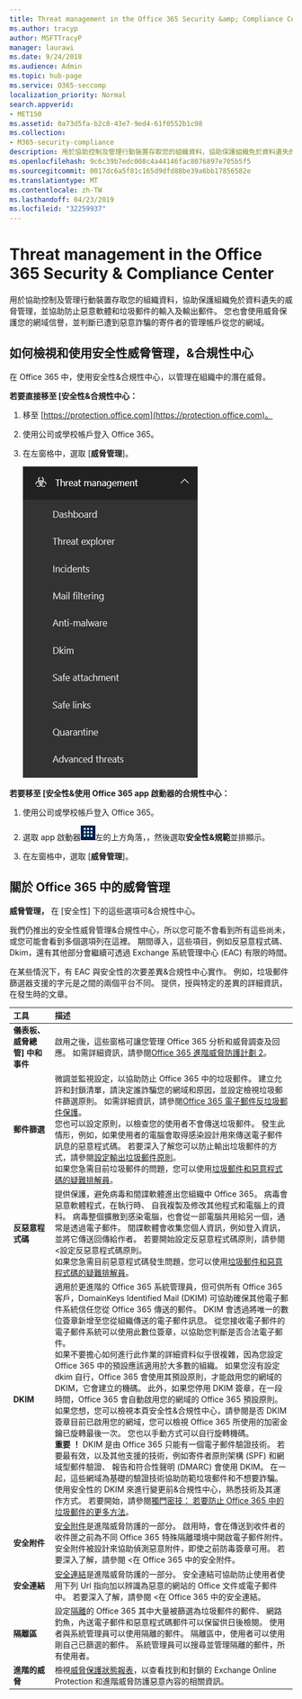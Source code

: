 ```yaml
---
title: Threat management in the Office 365 Security &amp; Compliance Center
ms.author: tracyp
author: MSFTTracyP
manager: laurawi
ms.date: 9/24/2018
ms.audience: Admin
ms.topic: hub-page
ms.service: O365-seccomp
localization_priority: Normal
search.appverid:
- MET150
ms.assetid: 0a73d5fa-b2c8-43e7-9ed4-61f0552b1c98
ms.collection:
- M365-security-compliance
description: 用於協助控制及管理行動裝置存取您的組織資料，協助保護組織免於資料遺失的威脅管理，並協助防止惡意軟體和垃圾郵件的輸入及輸出郵件。 您也會使用威脅保護您的網域信譽，並判斷已遭到惡意詐騙的寄件者的管理帳戶從您的網域。
ms.openlocfilehash: 9c6c39b7edc008c4a44146fac8076897e705b5f5
ms.sourcegitcommit: 0017dc6a5f81c165d9dfd88be39a6bb17856582e
ms.translationtype: MT
ms.contentlocale: zh-TW
ms.lasthandoff: 04/23/2019
ms.locfileid: "32259937"
---
```

# <a name="threat-management-in-the-office-365-security-amp-compliance-center"></a>Threat management in the Office 365 Security &amp; Compliance Center

用於協助控制及管理行動裝置存取您的組織資料，協助保護組織免於資料遺失的威脅管理，並協助防止惡意軟體和垃圾郵件的輸入及輸出郵件。 您也會使用威脅保護您的網域信譽，並判斷已遭到惡意詐騙的寄件者的管理帳戶從您的網域。
  
## <a name="how-to-view-and-use-threat-management-in-the-security-amp-compliance-center"></a>如何檢視和使用安全性威脅管理，&amp;合規性中心

在 Office 365 中，使用安全性&amp;合規性中心，以管理在組織中的潛在威脅。
  
 **若要直接移至 [安全性&amp;合規性中心：**
  
1. 移至 [https://protection.office.com](https://protection.office.com)。

2. 使用公司或學校帳戶登入 Office 365。

3. 在左窗格中，選取 [**威脅管理**]。

    ![Office 365 安全性&amp;合規性中心威脅管理功能表](media/dca29ff2-ad6d-4c27-becb-b5947268d55a.png)
  
 **若要移至 [安全性&amp;使用 Office 365 app 啟動器的合規性中心：**
  
1. 使用公司或學校帳戶登入 Office 365。

2. 選取 app 啟動器![Office 365 中的應用程式啟動器圖示](media/7502f4ec-3c9a-435d-a7b4-b9cda85189a7.png)左的上方角落，，然後選取**安全性&amp;規範**並排顯示。 

3. 在左窗格中，選取 [**威脅管理**]。

## <a name="about-threat-management-in-office-365"></a>關於 Office 365 中的威脅管理

**威脅管理，** 在 [安全性] 下的這些選項可&amp;合規性中心。
  
我們仍推出的安全性威脅管理&amp;合規性中心，所以您可能不會看到所有這些尚未，或您可能會看到多個選項列在這裡。 期間導入，這些項目，例如反惡意程式碼、 Dkim，還有其他部分會繼續可透過 Exchange 系統管理中心 (EAC) 有限的時間。

在某些情況下，有 EAC 與安全性的次要差異&amp;合規性中心實作。 例如，垃圾郵件篩選器支援的字元是之間的兩個平台不同。 提供，授與特定的差異的詳細資訊，在發生時的文章。
  
|**工具**|**描述**|
|:-----|:-----|
|**儀表板、 威脅總管] 中和事件** <br/> |啟用之後，這些窗格可讓您管理 Office 365 分析和威脅調查及回應。 如需詳細資訊，請參閱[Office 365 進階威脅防護計劃 2](office-365-ti.md)。  <br/> |
|**郵件篩選** <br/> |微調並監視設定，以協助防止 Office 365 中的垃圾郵件。 建立允許和封鎖清單，請決定誰詐騙您的網域和原因，並設定檢視垃圾郵件篩選原則。 如需詳細資訊，請參閱[Office 365 電子郵件反垃圾郵件保護](anti-spam-protection.md)。  <br/> 您也可以設定原則，以檢查您的使用者不會傳送垃圾郵件。 發生此情形，例如，如果使用者的電腦會取得感染設計用來傳送電子郵件訊息的惡意程式碼。 若要深入了解您可以防止輸出垃圾郵件的方式，請參閱[設定輸出垃圾郵件原則](https://technet.microsoft.com/library/jj200737%28v=exchg.150%29.aspx)。  <br/> 如果您急需目前垃圾郵件的問題，您可以使用[垃圾郵件和惡意程式碼的疑難排解員](https://configure.office.com/Scenario.aspx?sid=73)。           |
|**反惡意程式碼** <br/> |提供保護，避免病毒和間諜軟體進出您組織中 Office 365。 病毒會惡意軟體程式，在執行時、 自我複製及修改其他程式和電腦上的資料。 病毒整個擴散到感染電腦，也會從一部電腦共用給另一個，通常是透過電子郵件。 間諜軟體會收集您個人資訊，例如登入資訊，並將它傳送回傳給作者。 若要開始設定反惡意程式碼原則，請參閱 <<c0>設定反惡意程式碼原則。  <br/> 如果您急需目前惡意程式碼發生問題，您可以使用[垃圾郵件和惡意程式碼的疑難排解員](https://configure.office.com/Scenario.aspx?sid=73)。           |
|**DKIM** <br/> |適用於更進階的 Office 365 系統管理員，但可供所有 Office 365 客戶，DomainKeys Identified Mail (DKIM) 可協助確保其他電子郵件系統信任您從 Office 365 傳送的郵件。 DKIM 會透過將唯一的數位簽章新增至您從組織傳送的電子郵件訊息。 從您接收電子郵件的電子郵件系統可以使用此數位簽章，以協助您判斷是否合法電子郵件。  <br/> 如果不要擔心如何進行此作業的詳細資料似乎很複雜，因為您設定 Office 365 中的預設應該適用於大多數的組織。 如果您沒有設定 dkim 自行，Office 365 會使用其預設原則，才能啟用您的網域的 DKIM，它會建立的機碼。 此外，如果您停用 DKIM 簽章，在一段時間，Office 365 會自動啟用您的網域的 Office 365 預設原則。  <br/> 如果您想，您可以檢視本頁安全性&amp;合規性中心，請參閱是否 DKIM 簽章目前已啟用您的網域，您可以檢視 Office 365 所使用的加密金鑰已旋轉最後一次。 您也以手動方式可以自行旋轉機碼。  <br/> **重要 ！** DKIM 是由 Office 365 只能有一個電子郵件驗證技術。 若要最有效，以及其他支援的技術，例如寄件者原則架構 (SPF) 和網域型郵件驗證、 報告和符合性聲明 (DMARC) 會使用 DKIM。 在一起，這些網域為基礎的驗證技術協助防範垃圾郵件和不想要詐騙。<br/>  使用安全性的 DKIM 來進行變更前&amp;合規性中心，熟悉技術及其運作方式。 若要開始，請參閱[獨門密技： 若要防止 Office 365 中的垃圾郵件的更多方法](anti-spam-protection.md#beyond-the-basics-more-ways-to-prevent-spam-in-office-365)。           |
|**安全附件**<br/>|[安全附件](atp-safe-attachments.md)是進階威脅防護的一部分。 啟用時，會在傳送到收件者的收件匣之前為不同 Office 365 特殊隔離環境中開啟電子郵件附件。 安全附件被設計來協助偵測惡意附件，即使之前防毒簽章可用。 若要深入了解，請參閱 <<c0>在 Office 365 中的安全附件。<br/> |
|**安全連結** <br/> |[安全連結](atp-safe-links.md)是進階威脅防護的一部分。 安全連結可協助防止使用者使用下列 Url 指向加以辨識為惡意的網站的 Office 文件或電子郵件中。 若要深入了解，請參閱 <<c0>在 Office 365 中的安全連結。<br/> |
|**隔離區**<br/>|設定[隔離](http://go.microsoft.com/fwlink/p/?LinkID=809005)的 Office 365 其中大量被篩選為垃圾郵件的郵件、 網路釣魚，內送電子郵件和惡意程式碼郵件可以保留供日後檢閱。 使用者與系統管理員可以使用隔離的郵件。 隔離區中，使用者可以使用剛自己已篩選的郵件。 系統管理員可以搜尋並管理隔離的郵件，所有使用者。  <br/> |
|**進階的威脅** <br/> |檢視[威脅保護狀態報表](https://support.office.com/article/View-the-reports-for-Advanced-Threat-Protection-E47E838C-D99E-4C0B-B9AA-E66C4FAE902F#advancedthreats)，以查看找到和封鎖的 Exchange Online Protection 和進階威脅防護惡意內容的相關資訊。  <br/> |
